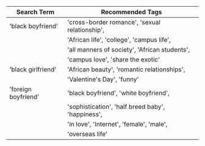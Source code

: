 | Search Term        | Recommended Tags                                       |
|--------------------|--------------------------------------------------------|
| 'black boyfriend'  | 'cross-border romance', 'sexual relationship',          |
|                    | 'African life', 'college', 'campus life',               |
|                    | 'all manners of society', 'African students',          |
|                    | 'campus love', 'share the exotic'                       |
| 'black girlfriend' | 'African beauty', 'romantic relationships',             |
|                    | 'Valentine's Day', 'funny'                              |
| 'foreign boyfriend'| 'black boyfriend', 'white boyfriend',                   |
|                    | 'sophistication', 'half breed baby', 'happiness',       |
|                    | 'in love', 'Internet', 'female', 'male',                |
|                    | 'overseas life'                                         |
